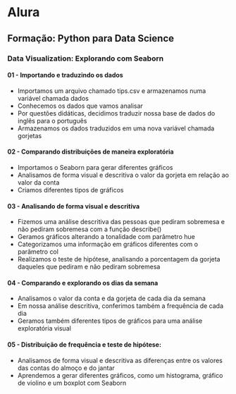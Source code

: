 # Alura
## Formação: Python para Data Science
### Data Visualization: Explorando com Seaborn

#### 01 - Importando e traduzindo os dados
  - Importamos um arquivo chamado tips.csv e armazenamos numa variável chamada dados
  - Conhecemos os dados que vamos analisar
  - Por questões didáticas, decidimos traduzir nossa base de dados do inglês para o português
  - Armazenamos os dados traduzidos em uma nova variável chamada gorjetas


#### 02 - Comparando distribuições de maneira exploratória
  - Importamos o Seaborn para gerar diferentes gráficos
  - Analisamos de forma visual e descritiva o valor da gorjeta em relação ao valor da conta
  - Criamos diferentes tipos de gráficos


#### 03 - Analisando de forma visual e descritiva
  - Fizemos uma análise descritiva das pessoas que pediram sobremesa e não pediram sobremesa com a função describe()
  - Geramos gráficos alterando a tonalidade com parâmetro hue
  - Categorizamos uma informação em gráficos diferentes com o parâmetro col
  - Realizamos o teste de hipótese, analisando a porcentagem da gorjeta daqueles que pediram e não pediram sobremesa


#### 04 - Comparando e explorando os dias da semana
  - Analisamos o valor da conta e da gorjeta de cada dia da semana
  - Em nossa análise descritiva, conferimos também a frequência de cada dia
  - Geramos também diferentes tipos de gráficos para uma análise exploratória visual

#### 05 - Distribuição de frequência e teste de hipótese:
  - Analisamos de forma visual e descritiva as diferenças entre os valores das contas do almoço e do jantar
  - Aprendemos a gerar diferentes gráficos, como um histograma, gráfico de violino e um boxplot com Seaborn
